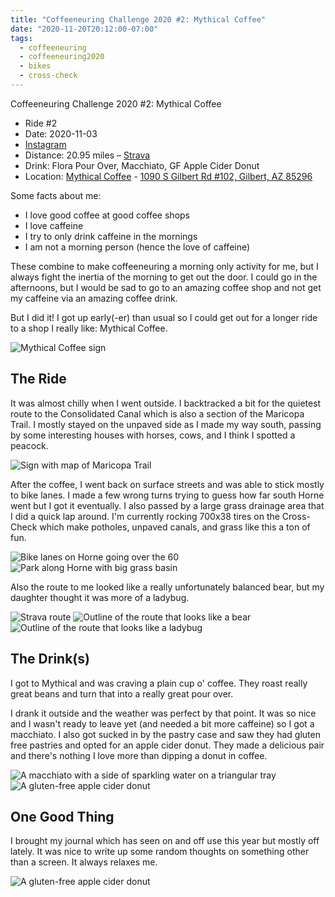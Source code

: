 ```yaml
---
title: "Coffeeneuring Challenge 2020 #2: Mythical Coffee"
date: "2020-11-20T20:12:00-07:00"
tags:
  - coffeeneuring
  - coffeeneuring2020
  - bikes
  - cross-check
---
```


Coffeeneuring Challenge 2020 #2: Mythical Coffee

- Ride #2
- Date: 2020-11-03
- [Instagram](https://www.instagram.com/p/CHJWEziJeMh/)
- Distance: 20.95 miles – [Strava](https://www.strava.com/activities/4282209423)
- Drink: Flora Pour Over, Macchiato, GF Apple Cider Donut
- Location: [Mythical Coffee](https://www.instagram.com/mythical.coffee) - [1090 S Gilbert Rd #102, Gilbert, AZ 85296](https://goo.gl/maps/81AxaKecuKWynTmk9)

Some facts about me:

- I love good coffee at good coffee shops
- I love caffeine
- I try to only drink caffeine in the mornings
- I am not a morning person (hence the love of caffeine)

These combine to make coffeeneuring a morning only activity for me, but I always fight the inertia of the morning to get out the door. I could go in the afternoons, but I would be sad to go to an amazing coffee shop and not get my caffeine via an amazing coffee drink.

But I did it! I got up early(-er) than usual so I could get out for a longer ride to a shop I really like: Mythical Coffee.

![Mythical Coffee sign](../images/coffeeneuring/2020/ride-2/mythical-coffee-sign.jpeg)

## The Ride

It was almost chilly when I went outside. I backtracked a bit for the quietest route to the Consolidated Canal which is also a section of the Maricopa Trail. I mostly stayed on the unpaved side as I made my way south, passing by some interesting houses with horses, cows, and I think I spotted a peacock.

![Sign with map of Maricopa Trail](../images/coffeeneuring/2020/ride-3/maricopa-trail.jpeg)

After the coffee, I went back on surface streets and was able to stick mostly to bike lanes. I made a few wrong turns trying to guess how far south Horne went but I got it eventually. I also passed by a large grass drainage area that I did a quick lap around. I'm currently rocking 700x38 tires on the Cross-Check which make potholes, unpaved canals, and grass like this a ton of fun.

![Bike lanes on Horne going over the 60](../images/coffeeneuring/2020/ride-3/bike-lane.jpeg)
![Park along Horne with big grass basin](../images/coffeeneuring/2020/ride-3/basin-park.jpeg)


Also the route to me looked like a really unfortunately balanced bear, but my daughter thought it was more of a ladybug.

![Strava route](../images/coffeeneuring/2020/ride-3/route.png)
![Outline of the route that looks like a bear](../images/coffeeneuring/2020/ride-3/route-bear.png)
![Outline of the route that looks like a ladybug](../images/coffeeneuring/2020/ride-3/route-ladybug.png)

## The Drink(s)

I got to Mythical and was craving a plain cup o' coffee. They roast really great beans and turn that into a really great pour over.

I drank it outside and the weather was perfect by that point. It was so nice and I wasn't ready to leave yet (and needed a bit more caffeine) so I got a macchiato. I also got sucked in by the pastry case and saw they had gluten free pastries and opted for an apple cider donut. They made a delicious pair and there's nothing I love more than dipping a donut in coffee.

![A macchiato with a side of sparkling water on a triangular tray](../images/coffeeneuring/2020/ride-3/macchiato.png)
![A gluten-free apple cider donut](../images/coffeeneuring/2020/ride-3/donut.png)

## One Good Thing

I brought my journal which has seen on and off use this year but mostly off lately. It was nice to write up some random thoughts on something other than a screen. It always relaxes me. 

![A gluten-free apple cider donut](../images/coffeeneuring/2020/ride-3/donut.png)